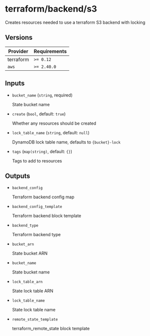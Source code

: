 # terraform/backend/s3

Creates resources needed to use a terraform S3 backend with locking

<!-- bin/docs -->

## Versions

| Provider | Requirements |
|-|-|
| terraform | `>= 0.12` |
| `aws` | `>= 2.40.0` |

## Inputs

* `bucket_name` (`string`, required)

    State bucket name

* `create` (`bool`, default: `true`)

    Whether any resources should be created

* `lock_table_name` (`string`, default: `null`)

    DynamoDB lock table name, defaults to `{bucket}-lock`

* `tags` (`map(string)`, default: `{}`)

    Tags to add to resources



## Outputs

* `backend_config`

    Terraform backend config map

* `backend_config_template`

    Terraform backend block template

* `backend_type`

    Terraform backend type

* `bucket_arn`

    State bucket ARN

* `bucket_name`

    State bucket name

* `lock_table_arn`

    State lock table ARN

* `lock_table_name`

    State lock table name

* `remote_state_template`

    terraform_remote_state block template
